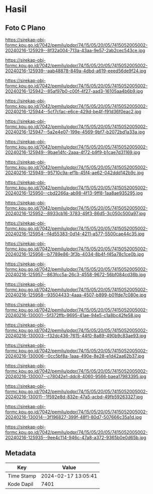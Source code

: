 # Hasil

## Foto C Plano

https://sirekap-obj-formc.kpu.go.id/7042/pemilu/pdpr/74/15/05/20/05/7415052005002-20240216-125929--8f32a004-713a-43aa-9e57-2ab2cec543ce.jpg

https://sirekap-obj-formc.kpu.go.id/7042/pemilu/pdpr/74/15/05/20/05/7415052005002-20240216-125939--aab48878-849a-4dbd-a619-eeed56de9f24.jpg

https://sirekap-obj-formc.kpu.go.id/7042/pemilu/pdpr/74/15/05/20/05/7415052005002-20240216-125942--85af97b0-c00f-4f27-aad3-16105aa4b6b9.jpg

https://sirekap-obj-formc.kpu.go.id/7042/pemilu/pdpr/74/15/05/20/05/7415052005002-20240216-125944--5cf7cfac-e6ce-429d-be4f-f91d36f0eac2.jpg

https://sirekap-obj-formc.kpu.go.id/7042/pemilu/pdpr/74/15/05/20/05/7415052005002-20240216-125947--5a2e4e07-199e-4569-9bf7-b2072bd1a33a.jpg

https://sirekap-obj-formc.kpu.go.id/7042/pemilu/pdpr/74/15/05/20/05/7415052005002-20240216-125949--9bae14fc-2aaa-4f72-b9f9-b1cae7d31169.jpg

https://sirekap-obj-formc.kpu.go.id/7042/pemilu/pdpr/74/15/05/20/05/7415052005002-20240216-125949--95710c9a-ef1b-45f4-ae62-042ddd142b9c.jpg

https://sirekap-obj-formc.kpu.go.id/7042/pemilu/pdpr/74/15/05/20/05/7415052005002-20240216-125950--cbd2266a-ab98-4f13-9ff8-1aa8ae935295.jpg

https://sirekap-obj-formc.kpu.go.id/7042/pemilu/pdpr/74/15/05/20/05/7415052005002-20240216-125952--8933cb16-3783-49f3-86d5-3c050c500a97.jpg

https://sirekap-obj-formc.kpu.go.id/7042/pemilu/pdpr/74/15/05/20/05/7415052005002-20240216-125954--f4d55383-0d14-4211-a577-5500cae44c35.jpg

https://sirekap-obj-formc.kpu.go.id/7042/pemilu/pdpr/74/15/05/20/05/7415052005002-20240216-125956--b7789e86-3f3b-4034-8b4f-f45a78c1ce0b.jpg

https://sirekap-obj-formc.kpu.go.id/7042/pemilu/pdpr/74/15/05/20/05/7415052005002-20240216-125957--863fcc5a-26c3-4558-9672-56bf084cd36b.jpg

https://sirekap-obj-formc.kpu.go.id/7042/pemilu/pdpr/74/15/05/20/05/7415052005002-20240216-125958--93504433-4aaa-4507-b899-b01fde7c080e.jpg

https://sirekap-obj-formc.kpu.go.id/7042/pemilu/pdpr/74/15/05/20/05/7415052005002-20240216-130001--5f372ffb-9695-41ae-94e5-c1a8bc42fe58.jpg

https://sirekap-obj-formc.kpu.go.id/7042/pemilu/pdpr/74/15/05/20/05/7415052005002-20240216-130003--f32dc436-7615-44f0-8a89-490b9c83ae93.jpg

https://sirekap-obj-formc.kpu.go.id/7042/pemilu/pdpr/74/15/05/20/05/7415052005002-20240216-130006--0cc5bf8a-1aaa-490e-8e28-e1d42aa62b37.jpg

https://sirekap-obj-formc.kpu.go.id/7042/pemilu/pdpr/74/15/05/20/05/7415052005002-20240216-130007--c78042e1-ddc8-4060-9566-baea17983395.jpg

https://sirekap-obj-formc.kpu.go.id/7042/pemilu/pdpr/74/15/05/20/05/7415052005002-20240216-130011--1f592e8d-832e-47a5-acbd-49fb59263327.jpg

https://sirekap-obj-formc.kpu.go.id/7042/pemilu/pdpr/74/15/05/20/05/7415052005002-20240216-130014--3f196827-399f-48f1-80d7-507666c35a1d.jpg

https://sirekap-obj-formc.kpu.go.id/7042/pemilu/pdpr/74/15/05/20/05/7415052005002-20240216-125935--9ee4c114-946c-47a8-a372-9365b0e0d65b.jpg


## Metadata

| Key        | Value               |
| ---------- | ------------------- |
| Time Stamp | 2024-02-17 13:05:41 |
| Kode Dapil | 7401                |



